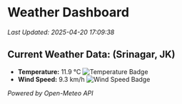 
# Weather Dashboard

_Last Updated: 2025-04-20 17:09:38_

## Current Weather Data: (Srinagar, JK)
- **Temperature:** 11.9 °C ![Temperature Badge](https://img.shields.io/badge/Temperature-Low%20Temp-blue)
- **Wind Speed:** 9.3 km/h ![Wind Speed Badge](https://img.shields.io/badge/Wind%20Speed-Light%20Wind-blue)

*Powered by Open-Meteo API*
